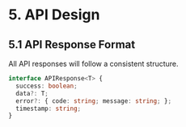 # **5. API Design**

## **5.1 API Response Format**

All API responses will follow a consistent structure.

```typescript
interface APIResponse<T> {
  success: boolean;
  data?: T;
  error?: { code: string; message: string; };
  timestamp: string;
}
```